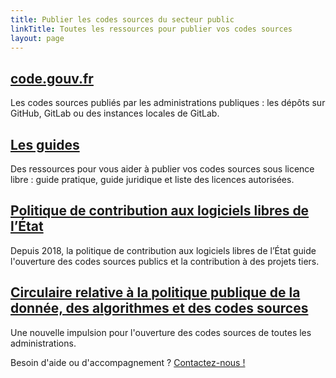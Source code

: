 ```yaml
---
title: Publier les codes sources du secteur public
linkTitle: Toutes les ressources pour publier vos codes sources
layout: page
---
```


<div class="fr-grid-row fr-grid-row--gutters">
  <div class="fr-col-12 fr-col-md-6">
    <div class="fr-card fr-enlarge-link">
      <div class="fr-card__body">
	<h2 class="fr-card__title">
	  <a href="https://code.gouv.fr"
  class="fr-card__link">code.gouv.fr</a>
	</h2>
	<p class="fr-card__desc">
	  Les codes sources publiés par les administrations publiques : les dépôts sur GitHub, GitLab ou des instances locales de GitLab.
	</p>
      </div>
    </div>
  </div>

  <div class="fr-col-12 fr-col-md-6">
    <div class="fr-card fr-enlarge-link">
      <div class="fr-card__body">
	<h2 class="fr-card__title">
	  <a href="/guides/" class="fr-card__link">Les guides</a>
	</h2>
	<p class="fr-card__desc">
	  Des ressources pour vous aider à publier vos codes sources sous licence libre : guide pratique, guide juridique et liste des licences autorisées.
	</p>
      </div>
    </div>
  </div>
</div>

<div class="fr-grid-row fr-grid-row--gutters">
  <div class="fr-col-12 fr-col-md-6">
    <div class="fr-card fr-enlarge-link">
      <div class="fr-card__body">
	<h2 class="fr-card__title">
	  <a target="_new" href="https://www.numerique.gouv.fr/publications/politique-logiciel-libre/" class="fr-card__link">Politique de contribution aux logiciels libres de l’État</a>
	</h2>
	<p class="fr-card__desc">
	  Depuis 2018, la politique de contribution aux logiciels libres de l’État guide l'ouverture des codes sources publics et la contribution à des projets tiers.
	</p>
      </div>
    </div>
  </div>

  <div class="fr-col-12 fr-col-md-6">
    <div class="fr-card fr-enlarge-link">
      <div class="fr-card__body">
	<h2 class="fr-card__title">
	  <a target="_new" href="https://www.legifrance.gouv.fr/circulaire/id/45162" class="fr-card__link">Circulaire relative à la politique publique de la donnée, des algorithmes et des codes sources</a>
	</h2>
	<p class="fr-card__desc">
	  Une nouvelle impulsion pour l'ouverture des codes sources de toutes les administrations.
	</p>
      </div>
    </div>
  </div>

</div>

<div class="fr-highlight">
  <p>Besoin d'aide ou d'accompagnement ?  <a href="mailto:logiciels-libres@data.gouv.fr">Contactez-nous !</a></p>
</div>
